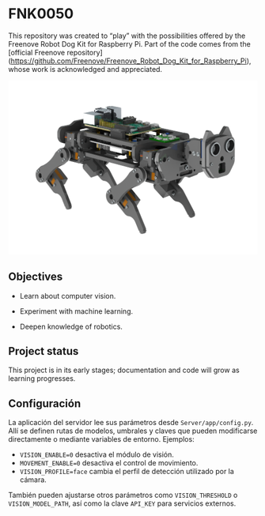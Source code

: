 #  FNK0050

This repository was created to “play” with the possibilities offered by the Freenove Robot Dog Kit for Raspberry Pi.
Part of the code comes from the [official Freenove repository] (https://github.com/Freenove/Freenove_Robot_Dog_Kit_for_Raspberry_Pi), whose work is acknowledged and appreciated.

![Icono del proyecto](docs/icon.png)

## Objectives
 
 - Learn about computer vision.

 - Experiment with machine learning.

 - Deepen knowledge of robotics.

## Project status
This project is in its early stages; documentation and code will grow as learning progresses.

## Configuración

La aplicación del servidor lee sus parámetros desde `Server/app/config.py`.  Allí se
definen rutas de modelos, umbrales y claves que pueden modificarse directamente o
mediante variables de entorno.  Ejemplos:

- `VISION_ENABLE=0` desactiva el módulo de visión.
- `MOVEMENT_ENABLE=0` desactiva el control de movimiento.
- `VISION_PROFILE=face` cambia el perfil de detección utilizado por la cámara.

También pueden ajustarse otros parámetros como `VISION_THRESHOLD` o
`VISION_MODEL_PATH`, así como la clave `API_KEY` para servicios externos.